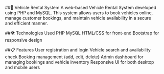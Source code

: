 ##🚗 Vehicle Rental System
A web-based Vehicle Rental System developed using PHP and MySQL. This system allows users to book vehicles online, manage customer bookings, and maintain vehicle availability in a secure and efficient manner. 

##🛠️ Technologies Used
PHP
MySQL
HTML/CSS for front-end
Bootstrap for responsive design

##📋 Features
User registration and login
Vehicle search and availability check
Booking management (add, edit, delete)
Admin dashboard for managing bookings and vehicle inventory
Responsive UI for both desktop and mobile users

